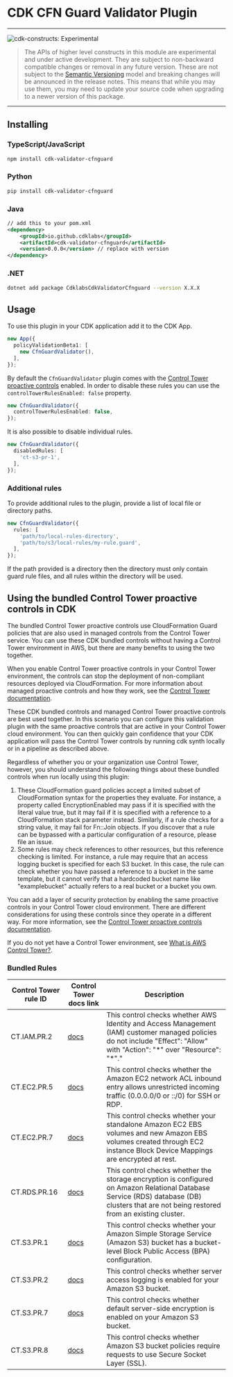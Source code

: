# CDK CFN Guard Validator Plugin

<!--BEGIN STABILITY BANNER-->

---

![cdk-constructs: Experimental](https://img.shields.io/badge/cdk--constructs-experimental-important.svg?style=for-the-badge)

> The APIs of higher level constructs in this module are experimental and under active development.
> They are subject to non-backward compatible changes or removal in any future version. These are
> not subject to the [Semantic Versioning](https://semver.org/) model and breaking changes will be
> announced in the release notes. This means that while you may use them, you may need to update
> your source code when upgrading to a newer version of this package.
---

<!--END STABILITY BANNER-->


## Installing

### TypeScript/JavaScript

```bash
npm install cdk-validator-cfnguard
```

### Python

```bash
pip install cdk-validator-cfnguard
```

### Java

```xml
// add this to your pom.xml
<dependency>
    <groupId>io.github.cdklabs</groupId>
    <artifactId>cdk-validator-cfnguard</artifactId>
    <version>0.0.0</version> // replace with version
</dependency>
```

### .NET

```bash
dotnet add package CdklabsCdkValidatorCfnguard --version X.X.X
```

## Usage

To use this plugin in your CDK application add it to the CDK App.

```ts
new App({
  policyValidationBeta1: [
    new CfnGuardValidator(),
  ],
});
```

By default the `CfnGuardValidator` plugin comes with the [Control Tower
proactive
controls](https://docs.aws.amazon.com/controltower/latest/userguide/proactive-controls.html)
enabled. In order to disable these rules you can use the
`controlTowerRulesEnabled: false` property.

```ts
new CfnGuardValidator({
  controlTowerRulesEnabled: false,
});
```

It is also possible to disable individual rules.

```ts
new CfnGuardValidator({
  disabledRules: [
    'ct-s3-pr-1',
  ],
});
```

### Additional rules

To provide additional rules to the plugin, provide a list of local
file or directory paths.

```ts
new CfnGuardValidator({
  rules: [
    'path/to/local-rules-directory',
    'path/to/s3/local-rules/my-rule.guard',
  ],
});
```

If the path provided is a directory then the directory must only
contain guard rule files, and all rules within the directory will be used.

## Using the bundled Control Tower proactive controls in CDK

The bundled Control Tower proactive controls use CloudFormation Guard
policies that are also used in managed controls from the Control Tower
service. You can use these CDK bundled controls without having a Control
Tower environment in AWS, but there are many benefits to using the two together.

When you enable Control Tower proactive controls in your Control Tower environment,
the controls can stop the deployment of non-compliant resources deployed via
CloudFormation. For more information about managed proactive controls and how they work,
see the [Control Tower documentation](https://docs.aws.amazon.com/controltower/latest/userguide/proactive-controls.html).

These CDK bundled controls and managed Control Tower proactive controls are best used together.
In this scenario you can configure this validation plugin with the same proactive controls that
are active in your Control Tower cloud environment. You can then quickly gain confidence
that your CDK application will pass the Control Tower controls by running cdk synth locally
or in a pipeline as described above.

Regardless of whether you or your organization use Control Tower, however, you should
understand the following things about these bundled controls when run locally using this plugin:

1. These CloudFormation guard policies accept a limited subset of CloudFormation syntax
   for the properties they evaluate. For instance, a property called EncryptionEnabled may
   pass if it is specified with the literal value true, but it may fail if it is specified with
   a reference to a CloudFormation stack parameter instead. Similarly, if a rule checks for a string
   value, it may fail for Fn::Join objects. If you discover that a rule can be bypassed with a
   particular configuration of a resource, please file an issue.
2. Some rules may check references to other resources, but this reference checking is limited.
   For instance, a rule may require that an access logging bucket is specified for each S3 bucket.
   In this case, the rule can check whether you have passed a reference to a bucket in the same
   template, but it cannot verify that a hardcoded bucket name like "examplebucket" actually refers
   to a real bucket or a bucket you own.

You can add a layer of security protection by enabling the same proactive controls in your Control Tower
cloud environment. There are different considerations for using these controls since they operate in a
different way. For more information, see the [Control Tower proactive controls documentation](https://docs.aws.amazon.com/controltower/latest/userguide/proactive-controls.html).

If you do not yet have a Control Tower environment, see [What is AWS Control Tower?](https://docs.aws.amazon.com/controltower/latest/userguide/what-is-control-tower.html).

### Bundled Rules

| Control Tower rule ID | Control Tower docs link | Description |
| --------------------- | ----------------------- | ---------------- |
| CT.IAM.PR.2 | [docs](https://docs.aws.amazon.com/controltower/latest/userguide/iam-rules.html#ct-iam-pr-2-description) | This control checks whether AWS Identity and Access Management (IAM) customer managed policies do not include \"Effect\": \"Allow\" with \"Action\": \"\*\" over \"Resource\": \"\*\"." |
| CT.EC2.PR.5 | [docs](https://docs.aws.amazon.com/controltower/latest/userguide/ec2-rules.html#ct-ec2-pr-5-description) | This control checks whether the Amazon EC2 network ACL inbound entry allows unrestricted incoming traffic (0.0.0.0/0 or ::/0) for SSH or RDP. |
| CT.EC2.PR.7 | [docs](https://docs.aws.amazon.com/controltower/latest/userguide/ec2-rules.html#ct-ec2-pr-7-description) | This control checks whether your standalone Amazon EC2 EBS volumes and new Amazon EBS volumes created through EC2 instance Block Device Mappings are encrypted at rest. |
| CT.RDS.PR.16 | [docs](https://docs.aws.amazon.com/controltower/latest/userguide/rds-rules.html#ct-rds-pr-16-description) | This control checks whether the storage encryption is configured on Amazon Relational Database Service (RDS) database (DB) clusters that are not being restored from an existing cluster. |
| CT.S3.PR.1  | [docs](https://docs.aws.amazon.com/controltower/latest/userguide/s3-rules.html#ct-s3-pr-1-description) | This control checks whether your Amazon Simple Storage Service (Amazon S3) bucket has a bucket-level Block Public Access (BPA) configuration. |
| CT.S3.PR.2  | [docs](https://docs.aws.amazon.com/controltower/latest/userguide/s3-rules.html#ct-s3-pr-2-description) | This control checks whether server access logging is enabled for your Amazon S3 bucket. |
| CT.S3.PR.7  | [docs](https://docs.aws.amazon.com/controltower/latest/userguide/s3-rules.html#ct-s3-pr-7-description) | This control checks whether default server-side encryption is enabled on your Amazon S3 bucket. |
| CT.S3.PR.8  | [docs](https://docs.aws.amazon.com/controltower/latest/userguide/s3-rules.html#ct-s3-pr-8-description) | This control checks whether Amazon S3 bucket policies require requests to use Secure Socket Layer (SSL). |
